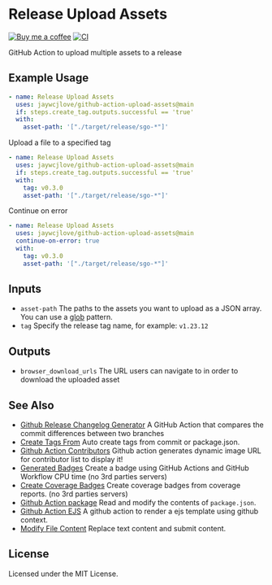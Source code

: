 Release Upload Assets
===

[![Buy me a coffee](https://img.shields.io/badge/Buy%20me%20a%20coffee-048754?logo=buymeacoffee)](https://jaywcjlove.github.io/#/sponsor)
[![CI](https://github.com/jaywcjlove/github-action-upload-assets/actions/workflows/ci.yml/badge.svg)](https://github.com/jaywcjlove/github-action-upload-assets/actions/workflows/ci.yml)

GitHub Action to upload multiple assets to a release

## Example Usage

```yml
- name: Release Upload Assets
  uses: jaywcjlove/github-action-upload-assets@main
  if: steps.create_tag.outputs.successful == 'true'
  with:
    asset-path: '["./target/release/sgo-*"]'
```

Upload a file to a specified tag

```yml
- name: Release Upload Assets
  uses: jaywcjlove/github-action-upload-assets@main
  if: steps.create_tag.outputs.successful == 'true'
  with:
    tag: v0.3.0
    asset-path: '["./target/release/sgo-*"]'
```

Continue on error

```yml
- name: Release Upload Assets
  uses: jaywcjlove/github-action-upload-assets@main
  continue-on-error: true
  with:
    tag: v0.3.0
    asset-path: '["./target/release/sgo-*"]'
```

## Inputs

- `asset-path` The paths to the assets you want to upload as a JSON array. You can use a [glob](https://www.npmjs.com/package/glob) pattern.
- `tag` Specify the release tag name, for example: `v1.23.12`

## Outputs

- `browser_download_urls` The URL users can navigate to in order to download the uploaded asset

## See Also

- [Github Release Changelog Generator](https://github.com/jaywcjlove/changelog-generator) A GitHub Action that compares the commit differences between two branches
- [Create Tags From](https://github.com/jaywcjlove/create-tag-action) Auto create tags from commit or package.json.
- [Github Action Contributors](https://github.com/jaywcjlove/github-action-contributors) Github action generates dynamic image URL for contributor list to display it!
- [Generated Badges](https://github.com/jaywcjlove/generated-badges) Create a badge using GitHub Actions and GitHub Workflow CPU time (no 3rd parties servers)
- [Create Coverage Badges](https://github.com/jaywcjlove/coverage-badges-cli) Create coverage badges from coverage reports. (no 3rd parties servers)
- [Github Action package](https://github.com/jaywcjlove/github-action-package) Read and modify the contents of `package.json`.
- [Github Action EJS](https://github.com/jaywcjlove/github-action-package) A github action to render a ejs template using github context.
- [Modify File Content](https://github.com/jaywcjlove/github-action-modify-file-content) Replace text content and submit content.

## License

Licensed under the MIT License.
